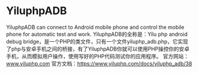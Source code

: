 # YiluphpADB
YiluphpADB can connect to Android mobile phone and control the mobile phone for automatic test and work.
YiluphpADB的全称是：Yilu php android debug bridge，是一个PHP的类文件，只有一个文件yiluphp_adb.php，它实现了php与安卓手机之间的桥接，有了YiluphpADB你就可以使用PHP操控你的安卓手机，从而模拟用户操作，使用写好的PHP代码测试你的应用程序。
官方网站：www.yiluphp.com
官方文档：https://www.yiluphp.com/docs/yiluphp_adb/38
